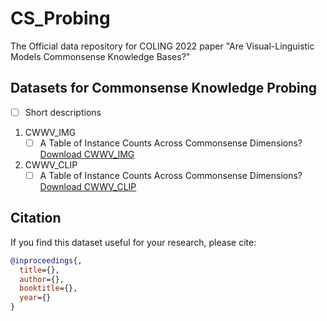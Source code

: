 # CS_Probing
The Official data repository for COLING 2022 paper "Are Visual-Linguistic Models Commonsense Knowledge Bases?"

## Datasets for Commonsense Knowledge Probing
 - [ ] Short descriptions
1. CWWV_IMG
   - [ ] A Table of Instance Counts Across Commonsense Dimensions?
   [Download CWWV_IMG](https://drive.google.com/uc?export=download&id=1UdwadtWGBw1qPbXw0AX4Qbx8tAnvmUKT)
2. CWWV_CLIP
   - [ ] A Table of Instance Counts Across Commonsense Dimensions? 
   [Download CWWV_CLIP](https://drive.google.com/uc?export=download&id=10PsP7jMrQnUNU_oI_Z29clSMXW_Yh1Qo)

## Citation
If you find this dataset useful for your research, please cite:
```bibtex
@inproceedings{,
  title={},
  author={},
  booktitle={},
  year={}
}
```
